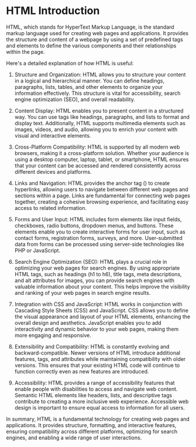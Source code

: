 # HTML Introduction
HTML, which stands for HyperText Markup Language, is the standard markup language used for creating web pages and applications. It provides the structure and content of a webpage by using a set of predefined tags and elements to define the various components and their relationships within the page.

Here's a detailed explanation of how HTML is useful:

1. Structure and Organization: HTML allows you to structure your content in a logical and hierarchical manner. You can define headings, paragraphs, lists, tables, and other elements to organize your information effectively. This structure is vital for accessibility, search engine optimization (SEO), and overall readability.

2. Content Display: HTML enables you to present content in a structured way. You can use tags like headings, paragraphs, and lists to format and display text. Additionally, HTML supports multimedia elements such as images, videos, and audio, allowing you to enrich your content with visual and interactive elements.

3. Cross-Platform Compatibility: HTML is supported by all modern web browsers, making it a cross-platform solution. Whether your audience is using a desktop computer, laptop, tablet, or smartphone, HTML ensures that your content can be accessed and rendered consistently across different devices and platforms.

4. Links and Navigation: HTML provides the anchor tag (<a>) to create hyperlinks, allowing users to navigate between different web pages and sections within a page. Links are fundamental for connecting web pages together, creating a cohesive browsing experience, and facilitating easy access to related information.

5. Forms and User Input: HTML includes form elements like input fields, checkboxes, radio buttons, dropdown menus, and buttons. These elements enable you to create interactive forms for user input, such as contact forms, registration forms, surveys, and more. User-submitted data from forms can be processed using server-side technologies like PHP or JavaScript.

6. Search Engine Optimization (SEO): HTML plays a crucial role in optimizing your web pages for search engines. By using appropriate HTML tags, such as headings (h1 to h6), title tags, meta descriptions, and alt attributes for images, you can provide search engines with valuable information about your content. This helps improve the visibility and ranking of your web pages in search engine results.

7. Integration with CSS and JavaScript: HTML works in conjunction with Cascading Style Sheets (CSS) and JavaScript. CSS allows you to define the visual appearance and layout of your HTML elements, enhancing the overall design and aesthetics. JavaScript enables you to add interactivity and dynamic behavior to your web pages, making them more engaging and responsive.

8. Extensibility and Compatibility: HTML is constantly evolving and backward-compatible. Newer versions of HTML introduce additional features, tags, and attributes while maintaining compatibility with older versions. This ensures that your existing HTML code will continue to function correctly even as new features are introduced.

9. Accessibility: HTML provides a range of accessibility features that enable people with disabilities to access and navigate web content. Semantic HTML elements like headers, lists, and descriptive tags contribute to creating a more inclusive web experience. Accessible web design is important to ensure equal access to information for all users.

In summary, HTML is a fundamental technology for creating web pages and applications. It provides structure, formatting, and interactive features, ensuring compatibility across different platforms, optimizing for search engines, and enabling a wide range of user interactions.

